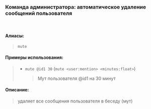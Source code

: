 ### **Команда администратора: автоматическое удаление сообщений пользователя**
<br>

#### **Алиасы**:
> `mute`


#### **Примеры использования**:
> - `mute @id1 30` (`mute <user:mention> <minutes:float>`)
>   > Мут пользователя @id1 на 30 минут


#### **Описание**:
> удаляет все сообщения пользователя в беседу (мут)
